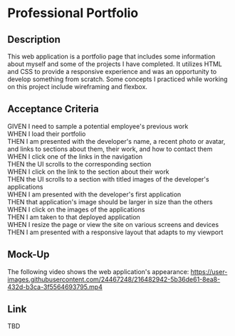 # Professional Portfolio

## Description
This web application is a portfolio page that includes some information about myself and some of the projects I have completed. It utilizes HTML and CSS to provide a responsive experience and was an opportunity to develop something from scratch. Some concepts I practiced while working on this project include wireframing and flexbox.

## Acceptance Criteria

GIVEN I need to sample a potential employee's previous work  
WHEN I load their portfolio  
THEN I am presented with the developer's name, a recent photo or avatar, and links to sections about them, their work, and how to contact them  
WHEN I click one of the links in the navigation  
THEN the UI scrolls to the corresponding section  
WHEN I click on the link to the section about their work  
THEN the UI scrolls to a section with titled images of the developer's applications  
WHEN I am presented with the developer's first application  
THEN that application's image should be larger in size than the others  
WHEN I click on the images of the applications  
THEN I am taken to that deployed application  
WHEN I resize the page or view the site on various screens and devices  
THEN I am presented with a responsive layout that adapts to my viewport   

## Mock-Up
The following video shows the web application's appearance:
https://user-images.githubusercontent.com/24467248/216482942-5b36de61-8ea8-432d-b3ca-3f5564693795.mp4

## Link
TBD

